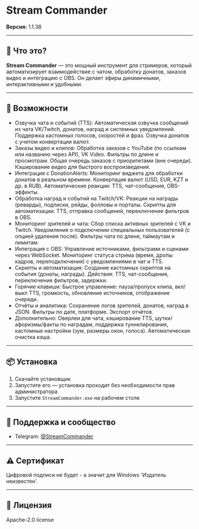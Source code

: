 # Stream Commander

**Версия:** 1.1.38  

---

## 📌 Что это?

**Stream Commander** — это мощный инструмент для стримеров, который автоматизирует взаимодействие с чатом, обработку донатов, заказов видео и интеграцию с OBS. Он делает эфиры динамичными, интерактивными и удобными.


---

## 🧰 Возможности

- Озвучка чата и событий (TTS): Автоматическая озвучка сообщений из чата VK/Twitch, донатов, наград и системных уведомлений. Поддержка кастомных голосов, скоростей и фраз. Озвучка донатов с учетом конвертации валют.
- Заказы видео и клипов: Обработка заказов с YouTube (по ссылкам или названию через API), VK Video. Фильтры по длине и просмотрам. Общая очередь заказов с приоритетами (вне очереди). Кэширование видео для быстрого воспроизведения.
- Интеграция с DonationAlerts: Мониторинг виджета для обработки донатов в реальном времени. Конвертация валют (USD, EUR, KZT и др. в RUB). Автоматические реакции: TTS, чат-сообщения, OBS-эффекты.
- Обработка наград и событий на Twitch/VK: Реакции на награды (реварды), подписки, рейды, фолловы и порталы. Скрипты для автоматизации: TTS, отправка сообщений, переключение фильтров в OBS.
- Мониторинг зрителей и чата: Сбор списка активных зрителей с VK и Twitch. Уведомления о подключении специальных пользователей (с опцией удаления после). Фильтры чата по длине, таймаутам и лимитам.
- Интеграция с OBS: Управление источниками, фильтрами и сценами через WebSocket. Мониторинг статуса стрима (время, дропы кадров, переподключения) с уведомлениями в чат и TTS.
- Скрипты и автоматизация: Создание кастомных скриптов на события (донаты, награды). Действия: TTS, чат-сообщения, переключение фильтров, задержки.
- Горячие клавиши: Быстрое управление: пауза/пропуск клипа, вкл/выкл TTS, громкость, обновление источников, отображение очереди.
- Отчёты и аналитика: Сохранение логов зрителей, донатов, наград в JSON. Фильтры по дате, платформе. Экспорт отчётов.
- Дополнительно: Оверлеи для чата, кэширование TTS, шутки/афоризмы/факты по наградам, поддержка туннелирования, кастомные настройки (зум, размеры окон, голоса). Автоматическая очистка кэша.

---

## 📦 Установка

1. Скачайте установщик
2. Запустите его — установка проходит без необходимости прав администратора
3. Запустите `StreamCommander.exe` на рабочем столе

---

## 💬 Поддержка и сообщество

- Telegram: [@StreamCommander](https://t.me/StreamCommander)

---

## ⚠️ Сертификат

Цифровой подписи не будет - а значит для Windows 'Издатель неизвестен'.

---

## 📄 Лицензия

Apache-2.0 license
